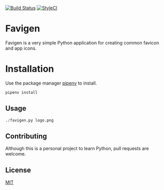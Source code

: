 [![Build Status](https://travis-ci.org/mgsmus/favigen.svg?branch=master)](https://travis-ci.org/mgsmus/favigen)
[![StyleCI](https://github.styleci.io/repos/197087508/shield?branch=master)](https://github.styleci.io/repos/197087508)

# Favigen
Favigen is a very simple Python application for creating common favicon and app icons.

# Installation

Use the package manager [pipenv](https://docs.pipenv.org/en/latest/) to install.

```bash
pipenv install
```

## Usage

```python
./favigen.py logo.png
```

## Contributing
Although this is a personal project to learn Python, pull requests are welcome.

## License
[MIT](https://choosealicense.com/licenses/mit/)
